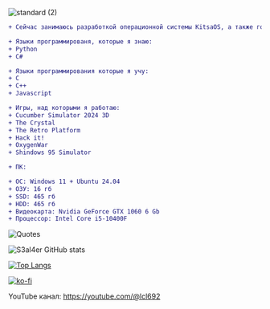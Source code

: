 ![standard (2)](https://github.com/s3al4er/s3al4er/assets/136070278/c05a20b2-c9d8-4c52-a3a4-a59348ef4ad5)

```diff
+ Сейчас занимаюсь разработкой операционной системы KitsaOS, а также голосового ассистента Voxie.
```

```diff
+ Языки программированя, которые я знаю:
+ Python
+ C#
```

```diff
+ Языки программирования которые я учу:
+ C
+ C++
+ Javascript
```

```diff
+ Игры, над которыми я работаю:
+ Cucumber Simulator 2024 3D
+ The Crystal
+ The Retro Platform
+ Hack it!
+ OxygenWar
+ Shindows 95 Simulator
```

```diff
+ ПК:
```


```diff
+ ОС: Windows 11 + Ubuntu 24.04
+ ОЗУ: 16 гб
+ SSD: 465 гб
+ HDD: 465 гб
+ Видеокарта: Nvidia GeForce GTX 1060 6 Gb
+ Процессор: Intel Core i5-10400F
```

![Quotes](https://quotes-github-readme.vercel.app/api?type=horizontal&theme=dark)

![S3al4er GitHub stats](https://github-readme-stats.vercel.app/api?username=s3al4er&show_icons=true&theme=transparent)

[![Top Langs](https://github-readme-stats.vercel.app/api/top-langs/?username=s3al4er&layout=compact)](https://github.com/anuraghazra/github-readme-stats)

[![ko-fi](https://ko-fi.com/img/githubbutton_sm.svg)](https://ko-fi.com/V7V6SPLOI)

YouTube канал: https://youtube.com/@lcl692

<!--
**s3al4er/s3al4er** is a ✨ _special_ ✨ repository because its `README.md` (this file) appears on your GitHub profile.

Here are some ideas to get you started:

- 🔭 I’m currently working on ...
- 🌱 I’m currently learning ...
- 👯 I’m looking to collaborate on ...
- 🤔 I’m looking for help with ...
- 💬 Ask me about ...
- 📫 How to reach me: ...
- 😄 Pronouns: ...
- ⚡ Fun fact: ...
-->
